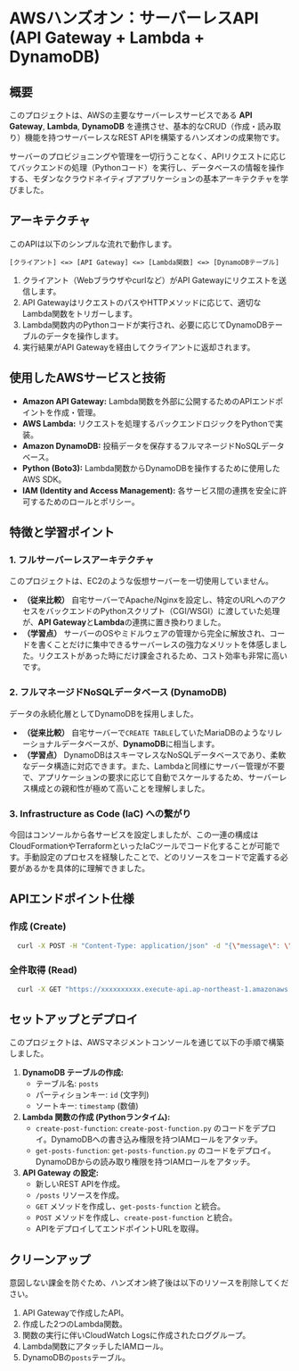 # AWSハンズオン：サーバーレスAPI (API Gateway + Lambda + DynamoDB)

## 概要

このプロジェクトは、AWSの主要なサーバーレスサービスである **API Gateway**, **Lambda**, **DynamoDB** を連携させ、基本的なCRUD（作成・読み取り）機能を持つサーバーレスなREST APIを構築するハンズオンの成果物です。

サーバーのプロビジョニングや管理を一切行うことなく、APIリクエストに応じてバックエンドの処理（Pythonコード）を実行し、データベースの情報を操作する、モダンなクラウドネイティブアプリケーションの基本アーキテクチャを学びました。

## アーキテクチャ

このAPIは以下のシンプルな流れで動作します。

```
[クライアント] <=> [API Gateway] <=> [Lambda関数] <=> [DynamoDBテーブル]
```

1.  クライアント（Webブラウザやcurlなど）がAPI Gatewayにリクエストを送信します。
2.  API GatewayはリクエストのパスやHTTPメソッドに応じて、適切なLambda関数をトリガーします。
3.  Lambda関数内のPythonコードが実行され、必要に応じてDynamoDBテーブルのデータを操作します。
4.  実行結果がAPI Gatewayを経由してクライアントに返却されます。

## 使用したAWSサービスと技術

- **Amazon API Gateway:** Lambda関数を外部に公開するためのAPIエンドポイントを作成・管理。
- **AWS Lambda:** リクエストを処理するバックエンドロジックをPythonで実装。
- **Amazon DynamoDB:** 投稿データを保存するフルマネージドNoSQLデータベース。
- **Python (Boto3):** Lambda関数からDynamoDBを操作するために使用したAWS SDK。
- **IAM (Identity and Access Management):** 各サービス間の連携を安全に許可するためのロールとポリシー。

## 特徴と学習ポイント

### 1. フルサーバーレスアーキテクチャ
このプロジェクトは、EC2のような仮想サーバーを一切使用していません。

- **（従来比較）** 自宅サーバーでApache/Nginxを設定し、特定のURLへのアクセスをバックエンドのPythonスクリプト（CGI/WSGI）に渡していた処理が、**API Gateway**と**Lambda**の連携に置き換わりました。
- **（学習点）** サーバーのOSやミドルウェアの管理から完全に解放され、コードを書くことだけに集中できるサーバーレスの強力なメリットを体感しました。リクエストがあった時にだけ課金されるため、コスト効率も非常に高いです。

### 2. フルマネージドNoSQLデータベース (DynamoDB)
データの永続化層としてDynamoDBを採用しました。

- **（従来比較）** 自宅サーバーで`CREATE TABLE`していたMariaDBのようなリレーショナルデータベースが、**DynamoDB**に相当します。
- **（学習点）** DynamoDBはスキーマレスなNoSQLデータベースであり、柔軟なデータ構造に対応できます。また、Lambdaと同様にサーバー管理が不要で、アプリケーションの要求に応じて自動でスケールするため、サーバーレス構成との親和性が極めて高いことを理解しました。

### 3. Infrastructure as Code (IaC) への繋がり
今回はコンソールから各サービスを設定しましたが、この一連の構成はCloudFormationやTerraformといったIaCツールでコード化することが可能です。手動設定のプロセスを経験したことで、どのリソースをコードで定義する必要があるかを具体的に理解できました。

## APIエンドポイント仕様

### 作成 (Create)

  ```bash
    curl -X POST -H "Content-Type: application/json" -d "{\"message\": \"初めてのサーバーレス投稿です！\"}" "https://xxxxxxxxxx.execute-api.ap-northeast-1.amazonaws.com/v1/posts"
  ```

### 全件取得 (Read)

  ```bash
    curl -X GET "https://xxxxxxxxxx.execute-api.ap-northeast-1.amazonaws.com/v1/posts"
  ```

## セットアップとデプロイ

このプロジェクトは、AWSマネジメントコンソールを通じて以下の手順で構築しました。

1.  **DynamoDB テーブルの作成:**
    - テーブル名: `posts`
    - パーティションキー: `id` (文字列)
    - ソートキー: `timestamp` (数値)
2.  **Lambda 関数の作成 (Pythonランタイム):**
    - `create-post-function`: `create-post-function.py` のコードをデプロイ。DynamoDBへの書き込み権限を持つIAMロールをアタッチ。
    - `get-posts-function`: `get-posts-function.py` のコードをデプロイ。DynamoDBからの読み取り権限を持つIAMロールをアタッチ。
3.  **API Gateway の設定:**
    - 新しいREST APIを作成。
    - `/posts` リソースを作成。
    - `GET` メソッドを作成し、`get-posts-function` と統合。
    - `POST` メソッドを作成し、`create-post-function` と統合。
    - APIをデプロイしてエンドポイントURLを取得。

## クリーンアップ

意図しない課金を防ぐため、ハンズオン終了後は以下のリソースを削除してください。

1.  API Gatewayで作成したAPI。
2.  作成した2つのLambda関数。
3.  関数の実行に伴いCloudWatch Logsに作成されたロググループ。
4.  Lambda関数にアタッチしたIAMロール。
5.  DynamoDBの`posts`テーブル。
